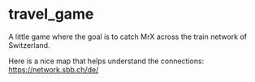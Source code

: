 # travel_game
A little game where the goal is to catch MrX across the train network of Switzerland.
 
Here is a nice map that helps understand the connections: https://network.sbb.ch/de/